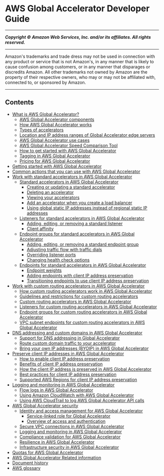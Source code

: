 # AWS Global Accelerator Developer Guide

-----
*****Copyright &copy; Amazon Web Services, Inc. and/or its affiliates. All rights reserved.*****

-----
Amazon's trademarks and trade dress may not be used in 
     connection with any product or service that is not Amazon's, 
     in any manner that is likely to cause confusion among customers, 
     or in any manner that disparages or discredits Amazon. All other 
     trademarks not owned by Amazon are the property of their respective
     owners, who may or may not be affiliated with, connected to, or 
     sponsored by Amazon.

-----
## Contents
+ [What is AWS Global Accelerator?](what-is-global-accelerator.md)
   + [AWS Global Accelerator components](introduction-components.md)
   + [How AWS Global Accelerator works](introduction-how-it-works.md)
   + [Types of accelerators](introduction-accelerator-types.md)
   + [Location and IP address ranges of Global Accelerator edge servers](introduction-ip-ranges.md)
   + [AWS Global Accelerator use cases](introduction-benefits-of-migrating.md)
   + [AWS Global Accelerator Speed Comparison Tool](introduction-speed-comparison-tool.md)
   + [How to get started with AWS Global Accelerator](introduction-get-started.md)
   + [Tagging in AWS Global Accelerator](tagging-in-global-accelerator.md)
   + [Pricing for AWS Global Accelerator](introduction-pricing.md)
+ [Getting started with AWS Global Accelerator](getting-started.md)
+ [Common actions that you can use with AWS Global Accelerator](global-accelerator-actions.md)
+ [Work with standard accelerators in AWS Global Accelerator](work-with-standard-accelerators.md)
   + [Standard accelerators in AWS Global Accelerator](about-accelerators.md)
      + [Creating or updating a standard accelerator](about-accelerators.creating-editing.md)
      + [Deleting an accelerator](about-accelerators.deleting.md)
      + [Viewing your accelerators](about-accelerators.viewing.md)
      + [Add an accelerator when you create a load balancer](about-accelerators.alb-accelerator.md)
      + [Using global static IP addresses instead of regional static IP addresses](about-accelerators.eip-accelerator.md)
   + [Listeners for standard accelerators in AWS Global Accelerator](about-listeners.md)
      + [Adding, editing, or removing a standard listener](about-listeners.creating-listeners.md)
      + [Client affinity](about-listeners-client-affinity.md)
   + [Endpoint groups for standard accelerators in AWS Global Accelerator](about-endpoint-groups.md)
      + [Adding, editing, or removing a standard endpoint group](about-endpoint-groups.create-endpoint-group.md)
      + [Adjusting traffic flow with traffic dials](about-endpoint-groups-traffic-dial.md)
      + [Overriding listener ports](about-endpoint-groups-port-override.md)
      + [Changing health check options](about-endpoint-groups-health-check-options.md)
   + [Endpoints for standard accelerators in AWS Global Accelerator](about-endpoints.md)
      + [Endpoint weights](about-endpoints-endpoint-weights.md)
      + [Adding endpoints with client IP address preservation](about-endpoints.sipp-caveats.md)
      + [Transitioning endpoints to use client IP address preservation](about-endpoints.transition-to-IP-preservation.md)
+ [Work with custom routing accelerators in AWS Global Accelerator](work-with-custom-routing-accelerators.md)
   + [How custom routing accelerators work in AWS Global Accelerator](about-custom-routing-how-it-works.md)
   + [Guidelines and restrictions for custom routing accelerators](about-custom-routing-guidelines.md)
   + [Custom routing accelerators in AWS Global Accelerator](about-custom-routing-accelerators.md)
   + [Listeners for custom routing accelerators in AWS Global Accelerator](about-custom-routing-listeners.md)
   + [Endpoint groups for custom routing accelerators in AWS Global Accelerator](about-custom-routing-endpoint-groups.md)
   + [VPC subnet endpoints for custom routing accelerators in AWS Global Accelerator](about-custom-routing-endpoints.md)
+ [DNS addressing and custom domains in AWS Global Accelerator](dns-addressing-custom-domains.md)
   + [Support for DNS addressing in Global Accelerator](dns-addressing-custom-domains.dns-addressing.md)
   + [Route custom domain traffic to your accelerator](dns-addressing-custom-domains.mapping-your-custom-domain.md)
   + [Bring your own IP addresses (BYOIP) in AWS Global Accelerator](using-byoip.md)
+ [Preserve client IP addresses in AWS Global Accelerator](preserve-client-ip-address.md)
   + [How to enable client IP address preservation](preserve-client-ip-address.how-to-enable-preservation.md)
   + [Benefits of client IP address preservation](preserve-client-ip-address.benefits-of-preservation.md)
   + [How the client IP address is preserved in AWS Global Accelerator](preserve-client-ip-address.headers.md)
   + [Best practices for client IP address preservation](best-practices-aga.md)
   + [Supported AWS Regions for client IP address preservation](preserve-client-ip-address.regions.md)
+ [Logging and monitoring in AWS Global Accelerator](monitoring-global-accelerator.md)
   + [Flow logs in AWS Global Accelerator](monitoring-global-accelerator.flow-logs.md)
   + [Using Amazon CloudWatch with AWS Global Accelerator](cloudwatch-monitoring.md)
   + [Using AWS CloudTrail to log AWS Global Accelerator API calls](logging-using-cloudtrail.md)
+ [AWS Global Accelerator security](security.md)
   + [Identity and access management for AWS Global Accelerator](auth-and-access-control.md)
      + [Service-linked role for Global Accelerator](using-service-linked-roles.md)
      + [Overview of access and authentication](auth_access_overview.md)
   + [Secure VPC connections in AWS Global Accelerator](secure-vpc-connections.md)
   + [Logging and monitoring in AWS Global Accelerator](logging-and-monitoring.md)
   + [Compliance validation for AWS Global Accelerator](compliance-validation.md)
   + [Resilience in AWS Global Accelerator](disaster-recovery-resiliency.md)
   + [Infrastructure security in AWS Global Accelerator](infrastructure-security.md)
+ [Quotas for AWS Global Accelerator](limits-global-accelerator.md)
+ [AWS Global Accelerator Related information](Resources.md)
+ [Document history](WhatsNew.md)
+ [AWS glossary](glossary.md)